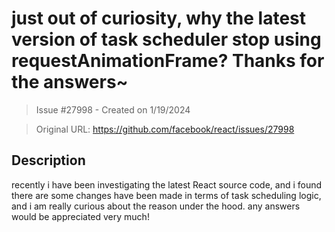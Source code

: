 # just out of curiosity, why the latest version of task scheduler stop using requestAnimationFrame? Thanks for the answers~

> Issue #27998 - Created on 1/19/2024

> Original URL: https://github.com/facebook/react/issues/27998

## Description

recently i have been investigating the latest React source code, and i found there are some changes have been made in terms of task scheduling logic, and i am really curious about the reason under the hood. any answers would be appreciated very much!
